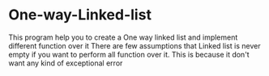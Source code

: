 # One-way-Linked-list
This program help you to create a One way linked list and implement different function over it
There are few assumptions that  Linked list is never empty if you want to perform all function over it. This is because it don't want any kind of exceptional error

